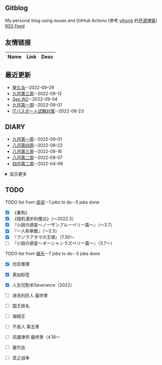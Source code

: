 ## Gitblog
My personal blog using issues and GitHub Actions (参考 [yihong](https://github.com/yihong0618) 的[开源博客](https://github.com/yihong0618/gitblog/issues/177))
[RSS Feed](https://raw.githubusercontent.com/wjianbo/blog-data/main/feed.xml)
## 友情链接
| Name | Link | Desc | 
 | ---- | ---- | ---- |
## 最近更新
- [屋久岛](https://github.com/wjianbo/blog-data/issues/25)--2022-09-29
- [九月第三周](https://github.com/wjianbo/blog-data/issues/24)--2022-09-12
- [Sep.W2](https://github.com/wjianbo/blog-data/issues/23)--2022-09-04
- [九月第一周](https://github.com/wjianbo/blog-data/issues/22)--2022-09-01
- [ITパスポート試験対策](https://github.com/wjianbo/blog-data/issues/21)--2022-08-23
## DIARY
- [九月第一周](https://github.com/wjianbo/blog-data/issues/22)--2022-09-01
- [八月第四周](https://github.com/wjianbo/blog-data/issues/20)--2022-08-22
- [八月第三周](https://github.com/wjianbo/blog-data/issues/19)--2022-08-16
- [八月第二周](https://github.com/wjianbo/blog-data/issues/16)--2022-08-07
- [四月第二周](https://github.com/wjianbo/blog-data/issues/13)--2022-04-09
<details><summary>显示更多</summary>

- [周记3-4](https://github.com/wjianbo/blog-data/issues/11)--2022-03-31
- [周记3-3](https://github.com/wjianbo/blog-data/issues/8)--2022-03-22
- [周记3-2](https://github.com/wjianbo/blog-data/issues/6)--2022-03-13
</details>

## TODO
TODO list from [阅读](https://github.com/wjianbo/blog-data/issues/5)--1 jobs to do--5 jobs done
- [x] 《重构》
- [x] 《随机漫步的傻瓜》（～2022.3）
- [x] 『小説の惑星〜ノーザンブルーベリー篇～』（～3.7）
- [x] 『一人称単数』（～2.5）
- [x] 『クジラアタマの王様』（7.30〜
- [ ] 『小説の惑星〜オーシャンラズベリー篇～』（3.7〜）

TODO list from [娱乐](https://github.com/wjianbo/blog-data/issues/2)--7 jobs to do--3 jobs done
- [x] 勿言推理
- [x] 真凶标签
- [x] 人生切割术Severance（2022）
- [ ] 进击的巨人 最终季
- [ ] 国王排名
- [ ] 海贼王
- [ ] 不良人 第五季
- [ ] 风骚律师 最终季（4.18～
- [ ] 塞尔达
- [ ] 吾之战争

